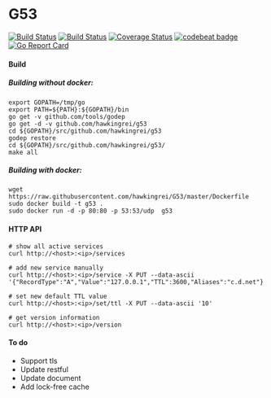 # G53
[![Build Status](https://travis-ci.org/hawkingrei/g53.svg?branch=master)](https://travis-ci.org/hawkingrei/g53)
[![Build Status](https://ci.appveyor.com/api/projects/status/github/hawkingrei/g53?branch=master&svg=true)](https://ci.appveyor.com/project/hawkingrei/g53/branch/master)
[![Coverage Status](https://coveralls.io/repos/github/hawkingrei/G53/badge.svg?branch=master)](https://coveralls.io/github/hawkingrei/G53?branch=master)
[![codebeat badge](https://codebeat.co/badges/cc33aba7-de9f-4cfc-95cf-8407baddb063)](https://codebeat.co/projects/github-com-hawkingrei-g53)
[![Go Report Card](https://goreportcard.com/badge/github.com/hawkingrei/g53)](https://goreportcard.com/report/github.com/hawkingrei/g53)

#### Build

##### Building without docker:

```
export GOPATH=/tmp/go
export PATH=${PATH}:${GOPATH}/bin
go get -v github.com/tools/godep
go get -d -v github.com/hawkingrei/g53
cd ${GOPATH}/src/github.com/hawkingrei/g53
godep restore
cd ${GOPATH}/src/github.com/hawkingrei/g53/
make all
```

##### Building with docker:

```
wget https://raw.githubusercontent.com/hawkingrei/G53/master/Dockerfile
sudo docker build -t g53 .
sudo docker run -d -p 80:80 -p 53:53/udp  g53
```

#### HTTP API

```
# show all active services
curl http://<host>:<ip>/services

# add new service manually
curl http://<host>:<ip>/service -X PUT --data-ascii '{"RecordType":"A","Value":"127.0.0.1","TTL":3600,"Aliases":"c.d.net"}'

# set new default TTL value
curl http://<host>:<ip>/set/ttl -X PUT --data-ascii '10'

# get version information
curl http://<host>:<ip>/version
```

#### To do
- Support tls
- Update restful 
- Update document
- Add lock-free cache
